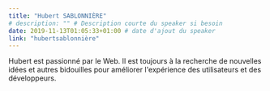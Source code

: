 ```yaml
---
title: "Hubert SABLONNIÈRE"
# description: "" # Description courte du speaker si besoin
date: 2019-11-13T01:05:33+01:00 # date d'ajout du speaker
link: "hubertsablonnière"
---
```

Hubert est passionné par le Web. Il est toujours à la recherche de nouvelles idées et autres bidouilles pour améliorer l'expérience des utilisateurs et des développeurs.